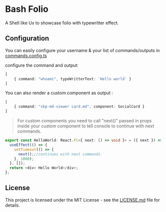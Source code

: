 # Bash Folio

A Shell like Ux to showcase folio with typewritter effect.

## Configuration

You can easily configure your username & your list of commands/outputs in [commands.config.ts](src/commands.config.ts)

configure the command and output:

```Typescript
[
    { command: "whoami", typeWritterText: `Hello world` }
]
```

You can also render a custom component as output :

```Typescript
[
    { command: "skp-md-viewer card.md", component: SocialCard }
]

```

> For custom components you need to call "next()" passed in props inside your custom component to tell console to continue with next commands.

```Typescript
export const HelloWorld: React.FC<{ next: () => void }> = ({ next }) => {
  useEffect(() => {
    setTimeout(() => {
      next();//continues with next commands.
    }, 1000);
  }, []);
  return <div> Hello World</div>;
};
```

## License

This project is licensed under the MIT License - see the [LICENSE.md](LICENSE.md) file for details.
